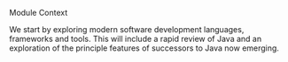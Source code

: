 Module Context

We start by exploring modern software development languages, frameworks and tools. This will include a rapid review of Java and an exploration of the principle features of successors to Java now emerging.